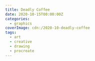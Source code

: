 ```yaml
---
title: Deadly Coffee
date: 2020-10-15T00:00:00Z
categories:
  - graphics
coverImage: cdn:/2020-10-deadly-coffee
tags:
  - art
  - creative
  - drawing
  - procreate
---
```

